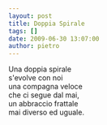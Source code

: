 ```yaml
---
layout: post
title: Doppia Spirale
tags: []
date: 2009-06-30 13:07:00
author: pietro
---
```

Una doppia spirale<br/>s'evolve con noi<br/>una compagna veloce<br/>che ci segue dal mai,<br/>un abbraccio frattale<br/>mai diverso ed uguale.
